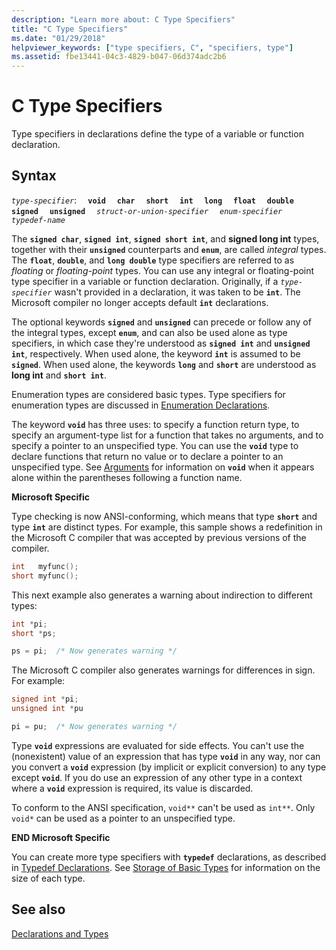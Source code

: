 ```yaml
---
description: "Learn more about: C Type Specifiers"
title: "C Type Specifiers"
ms.date: "01/29/2018"
helpviewer_keywords: ["type specifiers, C", "specifiers, type"]
ms.assetid: fbe13441-04c3-4829-b047-06d374adc2b6
---
```

# C Type Specifiers

Type specifiers in declarations define the type of a variable or function declaration.

## Syntax

*`type-specifier`*:
&emsp;**`void`**
&emsp;**`char`**
&emsp;**`short`**
&emsp;**`int`**
&emsp;**`long`**
&emsp;**`float`**
&emsp;**`double`**
&emsp;**`signed`**
&emsp;**`unsigned`**
&emsp;*`struct-or-union-specifier`*
&emsp;*`enum-specifier`*
&emsp;*`typedef-name`*

The **`signed char`**, **`signed int`**, **`signed short int`**, and **signed long int** types, together with their **`unsigned`** counterparts and **`enum`**, are called *integral* types. The **`float`**, **`double`**, and **`long double`** type specifiers are referred to as *floating* or *floating-point* types. You can use any integral or floating-point type specifier in a variable or function declaration. Originally, if a *`type-specifier`* wasn't provided in a declaration, it was taken to be **`int`**. The Microsoft compiler no longer accepts default **`int`** declarations.

The optional keywords **`signed`** and **`unsigned`** can precede or follow any of the integral types, except **`enum`**, and can also be used alone as type specifiers, in which case they're understood as **`signed int`** and **`unsigned int`**, respectively. When used alone, the keyword **`int`** is assumed to be **`signed`**. When used alone, the keywords **`long`** and **`short`** are understood as **long int** and **`short int`**.

Enumeration types are considered basic types. Type specifiers for enumeration types are discussed in [Enumeration Declarations](../c-language/c-enumeration-declarations.md).

The keyword **`void`** has three uses: to specify a function return type, to specify an argument-type list for a function that takes no arguments, and to specify a pointer to an unspecified type. You can use the **`void`** type to declare functions that return no value or to declare a pointer to an unspecified type. See [Arguments](../c-language/arguments.md) for information on **`void`** when it appears alone within the parentheses following a function name.

**Microsoft Specific**

Type checking is now ANSI-conforming, which means that type **`short`** and type **`int`** are distinct types. For example, this sample shows a redefinition in the Microsoft C compiler that was accepted by previous versions of the compiler.

```C
int   myfunc();
short myfunc();
```

This next example also generates a warning about indirection to different types:

```C
int *pi;
short *ps;

ps = pi;  /* Now generates warning */
```

The Microsoft C compiler also generates warnings for differences in sign. For example:

```C
signed int *pi;
unsigned int *pu

pi = pu;  /* Now generates warning */
```

Type **`void`** expressions are evaluated for side effects. You can't use the (nonexistent) value of an expression that has type **`void`** in any way, nor can you convert a **`void`** expression (by implicit or explicit conversion) to any type except **`void`**. If you do use an expression of any other type in a context where a **`void`** expression is required, its value is discarded.

To conform to the ANSI specification, `void**` can't be used as `int**`. Only `void*` can be used as a pointer to an unspecified type.

**END Microsoft Specific**

You can create more type specifiers with **`typedef`** declarations, as described in [Typedef Declarations](../c-language/typedef-declarations.md). See [Storage of Basic Types](../c-language/storage-of-basic-types.md) for information on the size of each type.

## See also

[Declarations and Types](../c-language/declarations-and-types.md)
